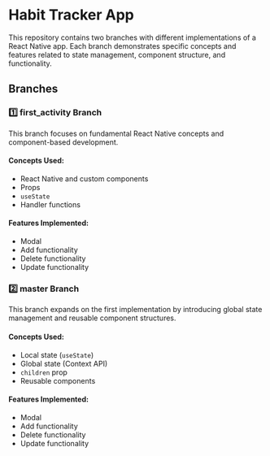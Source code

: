 # Habit Tracker App

This repository contains two branches with different implementations of a React Native app. Each branch demonstrates specific concepts and features related to state management, component structure, and functionality.

## Branches

### **1️⃣ first_activity Branch**
This branch focuses on fundamental React Native concepts and component-based development.

#### **Concepts Used:**
- React Native and custom components
- Props
- `useState`
- Handler functions

#### **Features Implemented:**
- Modal
- Add functionality
- Delete functionality
- Update functionality

### **2️⃣ master Branch**
This branch expands on the first implementation by introducing global state management and reusable component structures.

#### **Concepts Used:**
- Local state (`useState`)
- Global state (Context API)
- `children` prop
- Reusable components

#### **Features Implemented:**
- Modal
- Add functionality
- Delete functionality
- Update functionality
